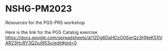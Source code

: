 # NSHG-PM2023
Resources for the PGS-PRS workshop

Here is the link for the PGS Catalog exercise
https://docs.google.com/spreadsheets/d/12Dg6DaHDzG0SqrQz3HNeK51IVAR23HcRY3Q2jul953o/edit#gid=0
